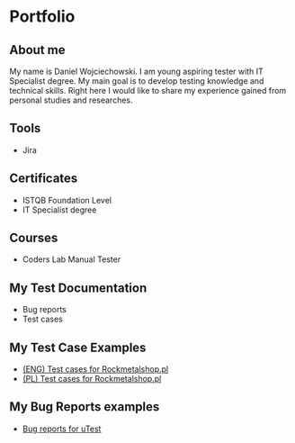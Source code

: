 # Portfolio

## About me

My name is Daniel Wojciechowski. I am young aspiring tester with IT Specialist degree. My main goal is to develop testing knowledge and technical skills. Right here I would like to share my experience gained from personal studies and researches.

## Tools 

* Jira

## Certificates

* ISTQB Foundation Level
* IT Specialist degree

## Courses

* Coders Lab Manual Tester

## My Test Documentation

* Bug reports
* Test cases

## My Test Case Examples

* [(ENG) Test cases for Rockmetalshop.pl](https://docs.google.com/spreadsheets/d/1vYufT6wvbZPd5n4V8VjCIn0dfrEDeoPuTmiFf0pA2bM/edit?usp=sharing)
* [(PL) Test cases for Rockmetalshop.pl](https://docs.google.com/spreadsheets/d/16Wy5cFgZu1iFpcOqpk89DwHcyQE16vPTeE8WYrivS9Y/edit?usp=sharing)

## My Bug Reports examples

* [Bug reports for uTest](https://drive.google.com/file/d/1vt-9Ymw5pz6Iu43xH61PIltt520wcoIq/view?usp=sharing)

